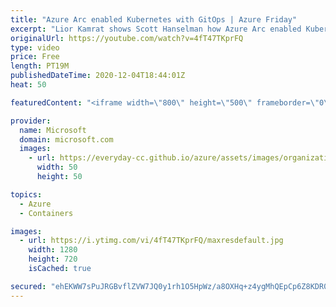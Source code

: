 ```yaml
---
title: "Azure Arc enabled Kubernetes with GitOps | Azure Friday"
excerpt: "Lior Kamrat shows Scott Hanselman how Azure Arc enabled Kubernetes provides an easy way to apply GitOps configurations on Kubernetes clusters deployed outside of Azure, which enables you to control and govern those clusters and applications using GitHub repositories as the \"single source of truth.\""
originalUrl: https://youtube.com/watch?v=4fT47TKprFQ
type: video
price: Free
length: PT19M
publishedDateTime: 2020-12-04T18:44:01Z
heat: 50

featuredContent: "<iframe width=\"800\" height=\"500\" frameborder=\"0\" src=\"https://www.youtube.com/embed/4fT47TKprFQ\" allow=\"accelerometer; autoplay; encrypted-media; gyroscope; picture-in-picture\" allowfullscreen></iframe>"

provider:
  name: Microsoft
  domain: microsoft.com
  images:
    - url: https://everyday-cc.github.io/azure/assets/images/organizations/microsoft.com-50x50.jpg
      width: 50
      height: 50

topics:
  - Azure
  - Containers

images:
  - url: https://i.ytimg.com/vi/4fT47TKprFQ/maxresdefault.jpg
    width: 1280
    height: 720
    isCached: true

secured: "ehEKWW7sPuJRGBvflZVW7JQ0y1rh1O5HpWz/a8OXHq+z4ygMhQEpCp6Z8KDR0eytdmHAKN40Fbq/J0qLlQlVA1GxUhTYmH9G5tlQW6ORmnp3w00d1wPxbdrgTRkvSeYMcFAMGW1ThC46XoiipJbHtaCgfTemgu746afCRplvvFuyLSU0+jVSWFNmC3Z/PLQlDJXu8FcaYUFMhc7abDq8EWT6AtvuOCB7/ngt0X/s8AXkF/RHiUNM1PsqofMgnyeZDC6ENxKAIxdDQbJzbJusqyF4QZiuEMJaa/NRAS3h/eRjAk8LIIilwEyHblsFXPNxxh4YGHawWVLakGY9XKPjLs3gJPOhdSqNkZafGo/BR+GqpgOEgQgm571uwxWMFmt8PAqhBsFJklqAtocBzuRj5KAb13+6eSPYz0tRJ559P5Q=;e+JE88ZsbxeASYh5ZdqJ5g=="
---
```


